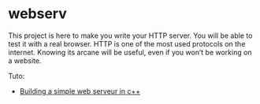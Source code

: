 # webserv
This project is here to make you write your HTTP server. You will be able to test it with a real browser. HTTP is one of the most used protocols on the internet. Knowing its arcane will be useful, even if you won’t be working on a website.

Tuto:
- [Building a simple web serveur in c++](https://ncona.com/2019/04/building-a-simple-server-with-cpp/)
